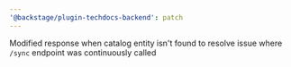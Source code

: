 ```yaml
---
'@backstage/plugin-techdocs-backend': patch
---
```


Modified response when catalog entity isn't found to resolve issue where `/sync` endpoint was continuously called
